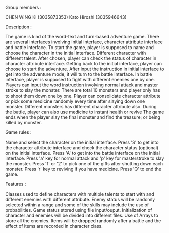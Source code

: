 Group members : 

CHEN WING KI (3035873353)
Kato Hiroshi (3035946643)

Description : 

The game is kind of the word-text and turn-based adventure game.
There are several interfaces involving initial interface, character attribute interface and battle interface.
To start the game, player is supposed to name and choose the character in the initial interface. Different character with different talent. After chosen, player can check the status of character in character attribute interface.
Getting back to the initial interface, player can choose to start the adventure.
After input the instruction in initial interface to get into the adventure mode, it will turn to the battle interface.
In battle interface, player is supposed to fight with different enemies one by one. Players can input the word instruction involving normal attack and master stroke to slay the monster. There are total 10 monsters and player only has to shoot them down one by one. Player can consolidate character attribute or pick some medicine randomly every time after slaying down one monster. Different monsters has different character attribute also.
During the battle, player can also use medicine to instant health or revive
The game ends when the player slay the final monster and find the treasure; or being killed by monster.

Game rules :

Name and select the character on the initial interface.
Press 'S' to get into the character attribute interface and check the character status (optional) on the initial interface.
Press 'A' to get into the battle interface on the initial interface.
Press 'a' key for normal attack and 'p' key for masterstroke to slay the monster.
Press '1' or '2' to pick one of the gifts after shutting down each monster.
Press 'r' key to reviving if you have medicine.
Press 'Q' to end the game.

Features : 

Classes used to define characters with multiple talents to start with and different enemies with different attribute.
Enemy status will be randomly selected within a range and some of the skills may include the use of probabilities.
Game status stored using file input/ouput.
Initialization of character and enemies will be divided into different files.
Use of Arrays to store all the enemies.
Items will be dropped randomly after a battle and the effect of items are recorded in character class.
